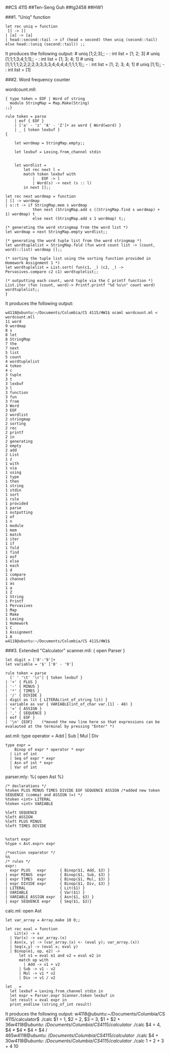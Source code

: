 ##CS 4115
##Ten-Seng Guh
##tg2458
##HW1

###1. "Uniq" function

	let rec uniq = function 
	 [] -> []
	| [a] -> [a]
	| head::second::tail -> if (head = second) then uniq (second::tail) else head::(uniq (second::tail)) ;;

It produces the following output:
	# uniq [1;2;3];;
	- : int list = [1; 2; 3]
	# uniq [1;1;1;3;4;1;1];;
	- : int list = [1; 3; 4; 1]
	# uniq [1;1;1;1;2;2;2;2;3;3;3;3;4;4;4;4;1;1;1;1];;
	- : int list = [1; 2; 3; 4; 1]
	# uniq [1;1];;
	- : int list = [1]

###2. Word frequency counter

wordcount.mll:

	{ type token = EOF | Word of string 
	  module StringMap = Map.Make(String)
	;;}

	rule token = parse
		| eof { EOF }
		| ['a' - 'z' 'A' - 'Z']+ as word { Word(word) }
		| _ { token lexbuf }
	{
		
		let wordmap = StringMap.empty;;

		let lexbuf = Lexing.from_channel stdin


		let wordlist =
			let rec next l = 
			match token lexbuf with
				|	EOF -> l
				| Word(s) -> next (s :: l)
			in next [];; 

	let rec next wordmap = function
	| [] -> wordmap
	| s::t -> if StringMap.mem s wordmap 
				then next (StringMap.add s ((StringMap.find s wordmap) + 1) wordmap) t  
				else next (StringMap.add s 1 wordmap) t;;

	(* generating the word stringmap from the word list *)
	let wordmap = next StringMap.empty wordlist;;

	(* generating the word tuple list from the word stringmap *)
	let wordtuplelist = StringMap.fold (fun word count list -> (count, word)::list) wordmap [];; 

	(* sorting the tuple list using the sorting function provided in Homework Assignment 1 *)
	let wordtuplelist = List.sort( fun(c1, _) (c2, _) -> Pervasives.compare c2 c1) wordtuplelist;;

	(* outputting each count, word tuple via the C printf function *)
	List.iter (fun (count, word)-> Printf.printf "%d %s\n" count word) wordtuplelist;;
	}

It produces the following output:

	w4118@ubuntu:~/Documents/Columbia/CS 4115/HW1$ ocaml wordcount.ml < wordcount.mll
	11 word
	9 wordmap
	8 s
	8 let
	8 StringMap
	7 the
	7 next
	5 list
	5 count
	4 wordtuplelist
	4 token
	4 c
	3 tuple
	3 t
	3 lexbuf
	3 l
	3 function
	3 fun
	3 from
	3 Word
	3 EOF
	2 wordlist
	2 stringmap
	2 sorting
	2 rec
	2 printf
	2 in
	2 generating
	2 empty
	2 add
	2 List
	1 z
	1 with
	1 via
	1 using
	1 type
	1 then
	1 string
	1 stdin
	1 sort
	1 rule
	1 provided
	1 parse
	1 outputting
	1 of
	1 n
	1 module
	1 mem
	1 match
	1 iter
	1 if
	1 fold
	1 find
	1 eof
	1 else
	1 each
	1 d
	1 compare
	1 channel
	1 as
	1 a
	1 Z
	1 String
	1 Printf
	1 Pervasives
	1 Map
	1 Make
	1 Lexing
	1 Homework
	1 C
	1 Assignment
	1 A
	w4118@ubuntu:~/Documents/Columbia/CS 4115/HW1$ 




###3. Extended "Calculator"
scanner.mll:
	{ open Parser }

	let digit = ['0'-'9']+
	let variable = '$' ['0' - '9']

	rule token = parse
	  [' ' '\t' '\r'] { token lexbuf }
	| '+' { PLUS } 
	| '-' { MINUS }
	| '*' { TIMES }
	| '/' { DIVIDE }
	| digit as lit { LITERAL(int_of_string lit) }
	| variable as var { VARIABLE(int_of_char var.[1] - 48) }
	| '=' { ASSIGN }
	| ',' { SEQUENCE }
	| eof { EOF }
	| '\n' {EOF}	(*moved the new line here so that expressions can be evalauted at the terminal by pressing "Enter" *)




ast.mli:
	type operator = Add | Sub | Mul | Div

	type expr =
	    Binop of expr * operator * expr
	  | Lit of int
	  | Seq of expr * expr
	  | Asn of int * expr
	  | Var of int




parser.mly:
	%{ open Ast %}

	/* declarations */
	%token PLUS MINUS TIMES DIVIDE EOF SEQUENCE ASSIGN /*added new token SEQUENCE (comma) and ASSIGN (=) */
	%token <int> LITERAL
	%token <int> VARIABLE

	%left SEQUENCE
	%left ASSIGN
	%left PLUS MINUS
	%left TIMES DIVIDE


	%start expr
	%type < Ast.expr> expr

	/*section separator */
	%%	
	/* rules */
	expr:
	  expr PLUS   expr 		{ Binop($1, Add, $3) }
	| expr MINUS  expr 		{ Binop($1, Sub, $3) }
	| expr TIMES  expr 		{ Binop($1, Mul, $3) }
	| expr DIVIDE expr 		{ Binop($1, Div, $3) }
	| LITERAL          		{ Lit($1) }
	| VARIABLE 				{ Var($1) }
	| VARIABLE ASSIGN expr 	{ Asn($1, $3) }
	| expr SEQUENCE	expr	{ Seq($1, $3)}




calc.ml:
	open Ast

	let var_array = Array.make 10 0;;

	let rec eval = function 
	    Lit(x) -> x
	  | Var(x) -> var_array.(x)
	  | Asn(x, y) -> (var_array.(x) <- (eval y); var_array.(x))
	  | Seq(x,y) -> (eval x; eval y)
	  | Binop(e1, op, e2) ->
	      let v1 = eval e1 and v2 = eval e2 in
	      match op with
		    | Add -> v1 + v2
	      | Sub -> v1 - v2
	      | Mul -> v1 * v2
	      | Div -> v1 / v2

	let _ =
	  let lexbuf = Lexing.from_channel stdin in
	  let expr = Parser.expr Scanner.token lexbuf in
	  let result = eval expr in
	  print_endline (string_of_int result)

It produces the following output:
	w4118@ubuntu:~/Documents/Columbia/CS 4115/calculator$ ./calc 
	$1 = 1, $2 = 2, $3 = 3, $1 + $2 + $3
	6
	w4118@ubuntu:~/Documents/Columbia/CS 4115/calculator$ ./calc 
	$4 = 4, $4 * $4 * $4 + $4 / $4
	65
	w4118@ubuntu:~/Documents/Columbia/CS 4115/calculator$ ./calc 
	$4 + $3
	0
	w4118@ubuntu:~/Documents/Columbia/CS 4115/calculator$ ./calc 
	1 + 2 + 3 + 4
	10

